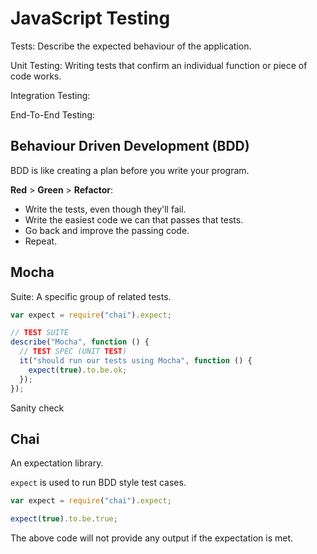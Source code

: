 # JavaScript Testing

Tests: Describe the expected behaviour of the application.

Unit Testing: Writing tests that confirm an individual function or piece of code works.

Integration Testing:

End-To-End Testing:

## Behaviour Driven Development (BDD)

BDD is like creating a plan before you write your program.

**Red** > **Green** > **Refactor**:

- Write the tests, even though they'll fail.
- Write the easiest code we can that passes that tests.
- Go back and improve the passing code.
- Repeat.

## Mocha

Suite: A specific group of related tests.

```javascript
var expect = require("chai").expect;

// TEST SUITE
describe("Mocha", function () {
  // TEST SPEC (UNIT TEST)
  it("should run our tests using Mocha", function () {
    expect(true).to.be.ok;
  });
});
```

Sanity check

## Chai

An expectation library.

`expect` is used to run BDD style test cases.

```javascript
var expect = require("chai").expect;

expect(true).to.be.true;
```

The above code will not provide any output if the expectation is met.
